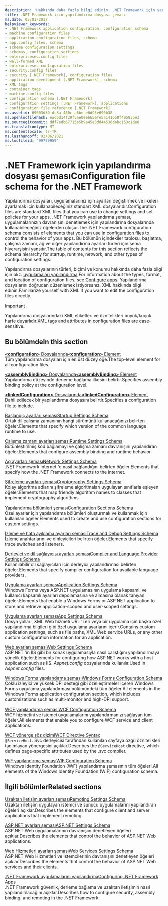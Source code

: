 ```yaml
---
description: 'Hakkında daha fazla bilgi edinin: .NET Framework için yapılandırma dosyası şeması'
title: .NET Framework için yapılandırma dosyası şeması
ms.date: 05/01/2017
helpviewer_keywords:
- .NET Framework application configuration, configuration schema
- machine configuration files
- application configuration files, schema
- app.config files, schema
- schema configuration settings
- schemas, configuration settings
- enterprisesec.config files
- well-formed XML
- enterprisesec configuration files
- security.config files
- security [.NET Framework], configuration files
- application development [.NET Framework], schema
- XML tags
- container tags
- machine.config files
- configuration schema [.NET Framework]
- configuration settings [.NET Framework], applications
- configuration file reference [.NET Framework]
ms.assetid: 69003d39-dc8a-460c-a6be-e6d93e690b38
ms.openlocfilehash: eac6d14f29f5ae0eeb65efe5a1416b8f40583be3
ms.sourcegitcommit: ddf7edb67715a5b9a45e3dd44536dabc153c1de0
ms.translationtype: MT
ms.contentlocale: tr-TR
ms.lasthandoff: 02/06/2021
ms.locfileid: "99729959"
---
```

# <a name="configuration-file-schema-for-the-net-framework"></a><span data-ttu-id="e9467-103">.NET Framework için yapılandırma dosyası şeması</span><span class="sxs-lookup"><span data-stu-id="e9467-103">Configuration file schema for the .NET Framework</span></span>

<span data-ttu-id="e9467-104">Yapılandırma dosyaları, uygulamalarınız için ayarları değiştirmek ve ilkeleri ayarlamak için kullanabileceğiniz standart XML dosyalarıdır.</span><span class="sxs-lookup"><span data-stu-id="e9467-104">Configuration files are standard XML files that you can use to change settings and set policies for your apps.</span></span> <span data-ttu-id="e9467-105">.NET Framework yapılandırma şeması, uygulamalarınızın davranışını denetlemek için yapılandırma dosyalarında kullanabileceğiniz öğelerden oluşur.</span><span class="sxs-lookup"><span data-stu-id="e9467-105">The .NET Framework configuration schema consists of elements that you can use in configuration files to control the behavior of your apps.</span></span> <span data-ttu-id="e9467-106">Bu bölümün içindekiler tablosu, başlatma, çalışma zamanı, ağ ve diğer yapılandırma ayarları türleri için şema hiyerarşisini yansıtır.</span><span class="sxs-lookup"><span data-stu-id="e9467-106">The table of contents for this section reflects the schema hierarchy for startup, runtime, network, and other types of configuration settings.</span></span>

<span data-ttu-id="e9467-107">Yapılandırma dosyalarının türleri, biçimi ve konumu hakkında daha fazla bilgi için bkz. [uygulamaları yapılandırma](../index.md).</span><span class="sxs-lookup"><span data-stu-id="e9467-107">For information about the types, format, and location of configuration files, see [Configure apps](../index.md).</span></span> <span data-ttu-id="e9467-108">Yapılandırma dosyalarını doğrudan düzenlemek istiyorsanız, XML hakkında bilgi edinin.</span><span class="sxs-lookup"><span data-stu-id="e9467-108">Familiarize yourself with XML if you want to edit the configuration files directly.</span></span>

> [!IMPORTANT]
> <span data-ttu-id="e9467-109">Yapılandırma dosyalarındaki XML etiketleri ve öznitelikleri büyük/küçük harfe duyarlıdır.</span><span class="sxs-lookup"><span data-stu-id="e9467-109">XML tags and attributes in configuration files are case-sensitive.</span></span>

## <a name="in-this-section"></a><span data-ttu-id="e9467-110">Bu bölümde</span><span class="sxs-lookup"><span data-stu-id="e9467-110">In this section</span></span>

<span data-ttu-id="e9467-111">[**\<configuration>** Dosyalarında](configuration-element.md)</span><span class="sxs-lookup"><span data-stu-id="e9467-111">[**\<configuration>** Element](configuration-element.md)</span></span>\
<span data-ttu-id="e9467-112">Tüm yapılandırma dosyaları için en üst düzey öğe.</span><span class="sxs-lookup"><span data-stu-id="e9467-112">The top-level element for all configuration files.</span></span>

<span data-ttu-id="e9467-113">[**\<assemblyBinding>** Dosyalarında](assemblybinding-element-for-configuration.md)</span><span class="sxs-lookup"><span data-stu-id="e9467-113">[**\<assemblyBinding>** Element](assemblybinding-element-for-configuration.md)</span></span>\
<span data-ttu-id="e9467-114">Yapılandırma düzeyinde derleme bağlama ilkesini belirtir.</span><span class="sxs-lookup"><span data-stu-id="e9467-114">Specifies assembly binding policy at the configuration level.</span></span>

<span data-ttu-id="e9467-115">[**\<linkedConfiguration>** Dosyalarında](linkedconfiguration-element.md)</span><span class="sxs-lookup"><span data-stu-id="e9467-115">[**\<linkedConfiguration>** Element](linkedconfiguration-element.md)</span></span>\
<span data-ttu-id="e9467-116">Dahil edilecek bir yapılandırma dosyasını belirtir.</span><span class="sxs-lookup"><span data-stu-id="e9467-116">Specifies a configuration file to include.</span></span>

<span data-ttu-id="e9467-117">[Başlangıç ayarları şeması](./startup/index.md)</span><span class="sxs-lookup"><span data-stu-id="e9467-117">[Startup Settings Schema](./startup/index.md)</span></span>\
<span data-ttu-id="e9467-118">Ortak dil çalışma zamanının hangi sürümünü kullanacağınızı belirten öğeler.</span><span class="sxs-lookup"><span data-stu-id="e9467-118">Elements that specify which version of the common language runtime to use.</span></span>

<span data-ttu-id="e9467-119">[Çalışma zamanı ayarları şeması](./runtime/index.md)</span><span class="sxs-lookup"><span data-stu-id="e9467-119">[Runtime Settings Schema](./runtime/index.md)</span></span>\
<span data-ttu-id="e9467-120">Bütünleştirilmiş kod bağlamayı ve çalışma zamanı davranışını yapılandıran öğeler.</span><span class="sxs-lookup"><span data-stu-id="e9467-120">Elements that configure assembly binding and runtime behavior.</span></span>

<span data-ttu-id="e9467-121">[Ağ ayarları şeması](./network/index.md)</span><span class="sxs-lookup"><span data-stu-id="e9467-121">[Network Settings Schema](./network/index.md)</span></span>\
<span data-ttu-id="e9467-122">.NET Framework internet 'e nasıl bağlandığını belirten öğeler.</span><span class="sxs-lookup"><span data-stu-id="e9467-122">Elements that specify how the .NET Framework connects to the internet.</span></span>

<span data-ttu-id="e9467-123">[Şifreleme ayarları şeması](./cryptography/index.md)</span><span class="sxs-lookup"><span data-stu-id="e9467-123">[Cryptography Settings Schema](./cryptography/index.md)</span></span>\
<span data-ttu-id="e9467-124">Kolay algoritma adlarını şifreleme algoritmaları uygulayan sınıflarla eşleyen öğeler.</span><span class="sxs-lookup"><span data-stu-id="e9467-124">Elements that map friendly algorithm names to classes that implement cryptography algorithms.</span></span>

<span data-ttu-id="e9467-125">[Yapılandırma bölümleri şeması](configuration-sections-schema.md)</span><span class="sxs-lookup"><span data-stu-id="e9467-125">[Configuration Sections Schema](configuration-sections-schema.md)</span></span>\
<span data-ttu-id="e9467-126">Özel ayarlar için yapılandırma bölümleri oluşturmak ve kullanmak için kullanılan öğeler.</span><span class="sxs-lookup"><span data-stu-id="e9467-126">Elements used to create and use configuration sections for custom settings.</span></span>

<span data-ttu-id="e9467-127">[İzleme ve hata ayıklama ayarları şeması](./trace-debug/index.md)</span><span class="sxs-lookup"><span data-stu-id="e9467-127">[Trace and Debug Settings Schema](./trace-debug/index.md)</span></span>\
<span data-ttu-id="e9467-128">İzleme anahtarlarını ve dinleyicileri belirten öğeler.</span><span class="sxs-lookup"><span data-stu-id="e9467-128">Elements that specify trace switches and listeners.</span></span>

<span data-ttu-id="e9467-129">[Derleyici ve dil sağlayıcısı ayarları şeması](./compiler/index.md)</span><span class="sxs-lookup"><span data-stu-id="e9467-129">[Compiler and Language Provider Settings Schema](./compiler/index.md)</span></span>\
<span data-ttu-id="e9467-130">Kullanılabilir dil sağlayıcıları için derleyici yapılandırması belirten öğeler.</span><span class="sxs-lookup"><span data-stu-id="e9467-130">Elements that specify compiler configuration for available language providers.</span></span>

<span data-ttu-id="e9467-131">[Uygulama ayarları şeması](application-settings-schema.md)</span><span class="sxs-lookup"><span data-stu-id="e9467-131">[Application Settings Schema](application-settings-schema.md)</span></span>\
<span data-ttu-id="e9467-132">Windows Forms veya ASP.NET uygulamasının uygulama kapsamlı ve kullanıcı kapsamlı ayarları depolamasına ve almasına olanak tanıyan öğeler.</span><span class="sxs-lookup"><span data-stu-id="e9467-132">Elements that enable a Windows Forms or ASP.NET application to store and retrieve application-scoped and user-scoped settings.</span></span>

<span data-ttu-id="e9467-133">[Uygulama ayarları şeması](./appsettings/index.md)</span><span class="sxs-lookup"><span data-stu-id="e9467-133">[App Settings Schema](./appsettings/index.md)</span></span>\
<span data-ttu-id="e9467-134">Dosya yolları, XML Web hizmeti URL 'Leri veya bir uygulama için başka özel yapılandırma bilgileri gibi özel uygulama ayarlarını içerir.</span><span class="sxs-lookup"><span data-stu-id="e9467-134">Contains custom application settings, such as file paths, XML Web service URLs, or any other custom configuration information for an application.</span></span>

<span data-ttu-id="e9467-135">[Web ayarları şeması](./web/index.md)</span><span class="sxs-lookup"><span data-stu-id="e9467-135">[Web Settings Schema](./web/index.md)</span></span>\
<span data-ttu-id="e9467-136">ASP.NET 'ın IIS gibi bir konak uygulamasıyla nasıl çalıştığını yapılandırmaya yönelik öğeler.</span><span class="sxs-lookup"><span data-stu-id="e9467-136">Elements for configuring how ASP.NET works with a host application such as IIS.</span></span> <span data-ttu-id="e9467-137">*Aspnet.config* dosyalarında kullanılır.</span><span class="sxs-lookup"><span data-stu-id="e9467-137">Used in *Aspnet.config* files.</span></span>

<span data-ttu-id="e9467-138">[Windows Forms yapılandırma şeması](winforms/index.md)</span><span class="sxs-lookup"><span data-stu-id="e9467-138">[Windows Forms Configuration Schema](winforms/index.md)</span></span>\
<span data-ttu-id="e9467-139">Çoklu izleyici ve yüksek DPı desteği gibi özelleştirmeler içeren Windows Forms uygulama yapılandırması bölümündeki tüm öğeler.</span><span class="sxs-lookup"><span data-stu-id="e9467-139">All elements in the Windows Forms application configuration section, which includes customizations such as multi-monitor and high-DPI support.</span></span>

<span data-ttu-id="e9467-140">[WCF yapılandırma şeması](./wcf/index.md)</span><span class="sxs-lookup"><span data-stu-id="e9467-140">[WCF Configuration Schema](./wcf/index.md)</span></span>\
<span data-ttu-id="e9467-141">WCF hizmetini ve istemci uygulamalarını yapılandırmanızı sağlayan tüm öğeler.</span><span class="sxs-lookup"><span data-stu-id="e9467-141">All elements that enable you to configure WCF service and client applications.</span></span>

<span data-ttu-id="e9467-142">[WCF yönerge söz dizimi](./wcf-directive/index.md)</span><span class="sxs-lookup"><span data-stu-id="e9467-142">[WCF Directive Syntax](./wcf-directive/index.md)</span></span>\
<span data-ttu-id="e9467-143">`@ServiceHost`. Svc derleyicisi tarafından kullanılan sayfaya özgü öznitelikleri tanımlayan yönergesini açıklar.</span><span class="sxs-lookup"><span data-stu-id="e9467-143">Describes the `@ServiceHost` directive, which defines page-specific attributes used by the .svc compiler.</span></span>

<span data-ttu-id="e9467-144">[WıF yapılandırma şeması](windows-identity-foundation/index.md)</span><span class="sxs-lookup"><span data-stu-id="e9467-144">[WIF Configuration Schema](windows-identity-foundation/index.md)</span></span>\
<span data-ttu-id="e9467-145">Windows Identity Foundation (WıF) yapılandırma şemasının tüm öğeleri.</span><span class="sxs-lookup"><span data-stu-id="e9467-145">All elements of the Windows Identity Foundation (WIF) configuration schema.</span></span>

## <a name="related-sections"></a><span data-ttu-id="e9467-146">İlgili bölümler</span><span class="sxs-lookup"><span data-stu-id="e9467-146">Related sections</span></span>

<span data-ttu-id="e9467-147">[Uzaktan iletişim ayarları şeması](/previous-versions/dotnet/netframework-4.0/z415cf9a(v=vs.100))</span><span class="sxs-lookup"><span data-stu-id="e9467-147">[Remoting Settings Schema](/previous-versions/dotnet/netframework-4.0/z415cf9a(v=vs.100))</span></span>\
<span data-ttu-id="e9467-148">Uzaktan iletişim uygulayan istemci ve sunucu uygulamalarını yapılandıran öğeleri açıklar.</span><span class="sxs-lookup"><span data-stu-id="e9467-148">Describes the elements that configure client and server applications that implement remoting.</span></span>

<span data-ttu-id="e9467-149">[ASP.NET ayarları şeması](/previous-versions/dotnet/netframework-4.0/b5ysx397(v=vs.100))</span><span class="sxs-lookup"><span data-stu-id="e9467-149">[ASP.NET Settings Schema](/previous-versions/dotnet/netframework-4.0/b5ysx397(v=vs.100))</span></span>\
<span data-ttu-id="e9467-150">ASP.NET Web uygulamalarının davranışını denetleyen öğeleri açıklar.</span><span class="sxs-lookup"><span data-stu-id="e9467-150">Describes the elements that control the behavior of ASP.NET Web applications.</span></span>

<span data-ttu-id="e9467-151">[Web Hizmetleri ayarları şeması](/previous-versions/dotnet/netframework-4.0/cctwteet(v=vs.100))</span><span class="sxs-lookup"><span data-stu-id="e9467-151">[Web Services Settings Schema](/previous-versions/dotnet/netframework-4.0/cctwteet(v=vs.100))</span></span>\
<span data-ttu-id="e9467-152">ASP.NET Web Hizmetleri ve istemcilerinin davranışını denetleyen öğeleri açıklar.</span><span class="sxs-lookup"><span data-stu-id="e9467-152">Describes the elements that control the behavior of ASP.NET Web services and their clients.</span></span>

<span data-ttu-id="e9467-153">[.NET Framework uygulamalarını yapılandırma](/previous-versions/dotnet/netframework-4.0/kza1yk3a(v=vs.100))</span><span class="sxs-lookup"><span data-stu-id="e9467-153">[Configuring .NET Framework Apps](/previous-versions/dotnet/netframework-4.0/kza1yk3a(v=vs.100))</span></span>\
<span data-ttu-id="e9467-154">.NET Framework güvenlik, derleme bağlama ve uzaktan iletişimin nasıl yapılandırılacağını açıklar.</span><span class="sxs-lookup"><span data-stu-id="e9467-154">Describes how to configure security, assembly binding, and remoting in the .NET Framework.</span></span>
